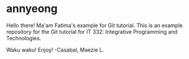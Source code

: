 # annyeong
Hello there!
Ma'am Fatima's example for Git tutorial.
This is an example repository for the Git tutorial for IT 332: Integrative Programming and Technologies.

Waku waku!
Enjoy!
-Casabal, Maezie L.
